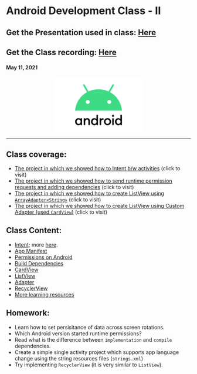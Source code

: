 # Android Development Class - II

## Get the Presentation used in class: [Here](Android_Class-2.pdf)

## Get the Class recording: [Here](https://drive.google.com/file/d/13vu4D7n0ltzq0-3QwK3C1ClhhPS1ZV0a/view?usp=sharing)

#### May 11, 2021

<div align="center"><img src="../Android-Logo.png" alt="Android logo" height=150/></div>

<hr>

## Class coverage:

-   [The project in which we showed how to Intent b/w activities](IntentDemo) (click to visit)
-   [The project in which we showed how to send runtime permission requests and adding dependencies](PermissionDemo) (click to visit)
-   [The project in which we showed how to create ListView using `ArrayAdapter<String>`](ListStringDemo) (click to visit)
-   [The project in which we showed how to create ListView using Custom Adapter (used `CardView`)](ListAdapterDemo) (click to visit)

## Class Content:

-   [Intent](https://developer.android.com/reference/android/content/Intent); more [here](https://developer.android.com/guide/components/intents-filters).
-   [App Manifest](https://developer.android.com/guide/topics/manifest/manifest-intro)
-   [Permissions on Android](https://developer.android.com/guide/topics/permissions/overview)
-   [Build Dependencies](https://developer.android.com/studio/build/dependencies)
-   [CardView](https://developer.android.com/reference/androidx/cardview/widget/CardView.html)
-   [ListView](https://developer.android.com/reference/android/widget/ListView)
-   [Adapter](https://developer.android.com/reference/android/widget/Adapter)
-   [RecyclerView](https://developer.android.com/guide/topics/ui/layout/recyclerview)
-   [More learning resources](../)

## Homework:

-   Learn how to set persisitance of data across screen rotations.
-   Which Android version started runtime permissions?
-   Read what is the difference between `implementation` and `compile` dependencies.
-   Create a simple single activity project which supports app language change using the string resources files (`strings.xml`)
-   Try implementing `RecyclerView` (it is very similar to `ListView`).
